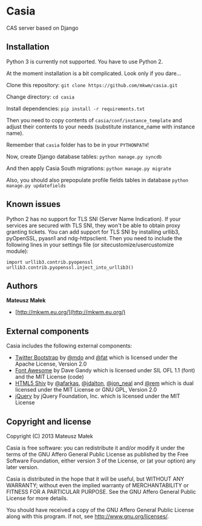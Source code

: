 Casia
=====

CAS server based on Django

Installation
------------

Python 3 is currently not supported. You have to use Python 2.

At the moment installation is a bit complicated. Look only if you dare...

Clone this repository:
``git clone https://github.com/mkwm/casia.git``

Change directory:
``cd casia``

Install dependencies:
``pip install -r requirements.txt``

Then you need to copy contents of ``casia/conf/instance_template`` and adjust
their contents to your needs (substitute instance_name with instance name).

Remember that ``casia`` folder has to be in your ``PYTHONPATH``!

Now, create Django database tables:
``python manage.py syncdb``

And then apply Casia South migrations:
``python manage.py migrate``

Also, you should also prepopulate profile fields tables in database
``python manage.py updatefields``

Known issues
------------

Python 2 has no support for TLS SNI (Server Name Indication). If your services
are secured with TLS SNI, they won't be able to obtain proxy granting tickets.
You can add support for TLS SNI by installing urllib3, pyOpenSSL, pyasn1 and
ndg-httpsclient. Then you need to include the following lines in your settings
file (or sitecustomize/usercustomize module):
```
import urllib3.contrib.pyopenssl
urllib3.contrib.pyopenssl.inject_into_urllib3()
```

Authors
-------

**Mateusz Małek**
+ [http://mkwm.eu.org/](http://mkwm.eu.org/)

External components
-------------------

Casia includes the following external components:
+ [Twitter Bootstrap](http://twitter.github.io/bootstrap/) by [@mdo](http://twitter.com/mdo) and [@fat](http://twitter.com/fat) which is licensed under the Apache License, Version 2.0
+ [Font Awesome](http://fontawesome.github.io/) by Dave Gandy which is licensed under SIL OFL 1.1 (font) and the MIT License (code)
+ [HTML5 Shiv](https://github.com/aFarkas/html5shiv) by [@afarkas](http://twitter.com/afarkas), [@jdalton](http://twitter.com/jdalton), [@jon_neal](http://twitter.com/jon_neal) and [@rem](http://twitter.com/rem) which is dual licensed under the MIT License or GNU GPL, Version 2.0
+ [jQuery](http://jquery.org/) by jQuery Foundation, Inc. which is licensed under the MIT License

Copyright and license
---------------------

Copyright (C) 2013 Mateusz Małek

Casia is free software: you can redistribute it and/or modify
it under the terms of the GNU Affero General Public License as
published by the Free Software Foundation, either version 3 of the
License, or (at your option) any later version.

Casia is distributed in the hope that it will be useful,
but WITHOUT ANY WARRANTY; without even the implied warranty of
MERCHANTABILITY or FITNESS FOR A PARTICULAR PURPOSE. See the
GNU Affero General Public License for more details.

You should have received a copy of the GNU Affero General Public License
along with this program. If not, see <http://www.gnu.org/licenses/>.
